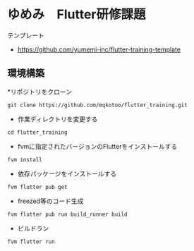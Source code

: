 # ゆめみ　Flutter研修課題

テンプレート

- https://github.com/yumemi-inc/flutter-training-template

## 環境構築

*リポジトリをクローン

```
git clone https://github.com/mqkotoo/flutter_training.git
```

* 作業ディレクトリを変更する

```
cd flutter_training
```

* fvmに指定されたバージョンのFlutterをインストールする

```
fvm install
```

* 依存パッケージをインストールする

```
fvm flutter pub get
```

* freezed等のコード生成

```
fvm flutter pub run build_runner build
```

* ビルドラン

```
fvm flutter run
```
